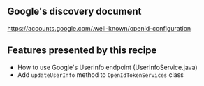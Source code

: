 ## Google's discovery document
https://accounts.google.com/.well-known/openid-configuration

## Features presented by this recipe
- How to use Google's UserInfo endpoint (UserInfoService.java)
- Add `updateUserInfo` method to `OpenIdTokenServices` class
